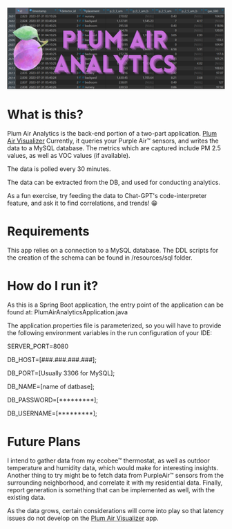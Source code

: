 ![](src/main/resources/img/plumairanalytics.png)

# What is this?
Plum Air Analytics is the back-end portion of a two-part application. [Plum Air Visualizer](https://github.com/markrai/plum-air-visualizer) Currently, it queries your Purple Air™ sensors, and writes the data to a MySQL database.
The metrics which are captured include PM 2.5 values, as well as VOC values (if available).

The data is polled every 30 minutes.

The data can be extracted from the DB, and used for conducting analytics.

As a fun exercise, try feeding the data to Chat-GPT's code-interpreter feature, and ask it to find correlations, and trends! 😁

# Requirements
This app relies on a connection to a MySQL database. The DDL scripts for the creation of the schema can be found in
/resources/sql folder. 

# How do I run it?
As this is a Spring Boot application, the entry point of the application can be found at: PlumAirAnalyticsApplication.java

The application.properties file is parameterized, so you will have to provide the following environment variables in the run configuration of your IDE:

SERVER_PORT=8080

DB_HOST=[###.###.###.###];

DB_PORT=[Usually 3306 for MySQL];

DB_NAME=[name of datbase];

DB_PASSWORD=[*********];

DB_USERNAME=[*********];


# Future Plans

I intend to gather data from my ecobee™ thermostat, as well as outdoor temperature and humidity data, which would make for interesting insights.
Another thing to try might be to fetch data from PurpleAir™ sensors from the surrounding neighborhood, and correlate it with my residential data.
Finally, report generation is something that can be implemented as well, with the existing data.

As the data grows, certain considerations will come into play so that latency issues do not develop on the [Plum Air Visualizer](https://github.com/markrai/plum-air-visualizer) app.